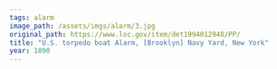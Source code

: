 ```yaml
---
tags: alarm
image_path: /assets/imgs/alarm/3.jpg
original_path: https://www.loc.gov/item/det1994012948/PP/
title: "U.S. torpedo boat Alarm, [Brooklyn] Navy Yard, New York"
year: 1890
---
```



